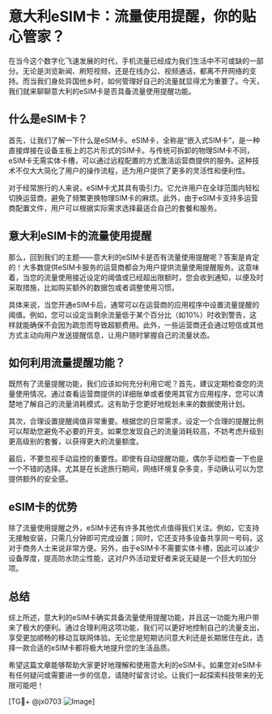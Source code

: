 # 意大利eSIM卡：流量使用提醒，你的贴心管家？

在当今这个数字化飞速发展的时代，手机流量已经成为我们生活中不可或缺的一部分。无论是浏览新闻、刷短视频，还是在线办公、视频通话，都离不开网络的支持。而当我们身处异国他乡时，如何管理好自己的流量就显得尤为重要了。今天，我们就来聊聊意大利的eSIM卡是否具备流量使用提醒功能。

## 什么是eSIM卡？

首先，让我们了解一下什么是eSIM卡。eSIM卡，全称是“嵌入式SIM卡”，是一种直接焊接在设备主板上的芯片形式的SIM卡。与传统可拆卸的物理SIM卡不同，eSIM卡无需实体卡槽，可以通过远程配置的方式激活运营商提供的服务。这种技术不仅大大简化了用户的操作流程，还为用户提供了更多的灵活性和便利性。

对于经常旅行的人来说，eSIM卡尤其具有吸引力。它允许用户在全球范围内轻松切换运营商，避免了频繁更换物理SIM卡的麻烦。此外，由于eSIM卡支持多运营商配置文件，用户可以根据实际需求选择最适合自己的套餐和服务。

## 意大利eSIM卡的流量使用提醒

那么，回到我们的主题——意大利的eSIM卡是否有流量使用提醒呢？答案是肯定的！大多数提供eSIM卡服务的运营商都会为用户提供流量使用提醒服务。这意味着，当您的流量使用接近设定的阈值或已经超出限额时，您会收到通知，以便及时采取措施，比如购买额外的数据包或者调整使用习惯。

具体来说，当您开通eSIM卡后，通常可以在运营商的应用程序中设置流量提醒的阈值。例如，您可以设定当剩余流量低于某个百分比（如10%）时收到警告，这样就能确保不会因为疏忽而导致超额费用。此外，一些运营商还会通过短信或其他方式主动向用户发送提醒信息，让用户随时掌握自己的流量状态。

## 如何利用流量提醒功能？

既然有了流量提醒功能，我们应该如何充分利用它呢？首先，建议定期检查您的流量使用情况。通过查看运营商提供的详细账单或者使用其官方应用程序，您可以清楚地了解自己的流量消耗模式。这有助于您更好地规划未来的数据使用计划。

其次，合理设置提醒阈值非常重要。根据您的日常需求，设定一个合理的提醒比例可以帮助您避免不必要的开支。如果您发现自己的流量消耗较高，不妨考虑升级到更高级别的套餐，以获得更大的流量额度。

最后，不要忽视手动监控的重要性。即使有自动提醒功能，偶尔手动检查一下也是一个不错的选择。尤其是在长途旅行期间，网络环境复杂多变，手动确认可以为您提供额外的安全感。

## eSIM卡的优势

除了流量使用提醒之外，eSIM卡还有许多其他优点值得我们关注。例如，它支持无接触安装，只需几分钟即可完成设置；同时，它还支持多设备共享同一号码，这对于商务人士来说非常方便。另外，由于eSIM卡不需要实体卡槽，因此可以减少设备厚度，提高防水防尘性能，这对户外活动爱好者来说无疑是一个巨大的加分项。

## 总结

综上所述，意大利的eSIM卡确实具备流量使用提醒功能，并且这一功能为用户带来了极大的便利。通过合理利用这项功能，我们可以更好地控制自己的流量支出，享受更加顺畅的移动互联网体验。无论您是短期访问意大利还是长期居住在此，选择一款合适的eSIM卡都将极大地提升您的生活品质。

希望这篇文章能够帮助大家更好地理解和使用意大利的eSIM卡。如果您对eSIM卡有任何疑问或需要进一步的信息，请随时留言讨论。让我们一起探索科技带来的无限可能吧！

[TG💪+ @jx0703 ![Image](https://github.com/user-attachments/assets/dbca1d08-cadb-493c-b0ec-ad6f7a83f270)]